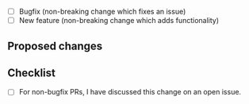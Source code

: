 <!--
## Before you hit that Submit button....

Please read our [contribution guidelines](https://github.com/compubility/node-red-nodegen/blob/main/CONTRIBUTING.md)
before submitting a pull-request.

## Types of changes

What types of changes does your code introduce?
Put an `x` in the boxes that apply
-->

- [ ] Bugfix (non-breaking change which fixes an issue)
- [ ] New feature (non-breaking change which adds functionality)

<!--
If you want to raise a pull-request with a new feature, or a refactoring
of existing code, it **may well get rejected** if it hasn't been discussed in an issue.

-->

## Proposed changes

<!-- Describe the nature of this change. What problem does it address? -->

## Checklist
<!-- Put an `x` in the boxes that apply -->

- [ ] For non-bugfix PRs, I have discussed this change on an open issue.
